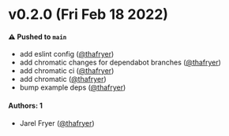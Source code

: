 # v0.2.0 (Fri Feb 18 2022)

#### ⚠️ Pushed to `main`

- add eslint config ([@thafryer](https://github.com/thafryer))
- add chromatic changes for dependabot branches ([@thafryer](https://github.com/thafryer))
- add chromatic ci ([@thafryer](https://github.com/thafryer))
- add chromatic ([@thafryer](https://github.com/thafryer))
- bump example deps ([@thafryer](https://github.com/thafryer))

#### Authors: 1

- Jarel Fryer ([@thafryer](https://github.com/thafryer))
